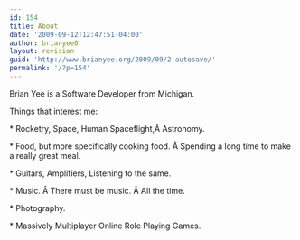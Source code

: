 ```yaml
---
id: 154
title: About
date: '2009-09-12T12:47:51-04:00'
author: brianyee0
layout: revision
guid: 'http://www.brianyee.org/2009/09/2-autosave/'
permalink: '/?p=154'
---
```


Brian Yee is a Software Developer from Michigan.

Things that interest me:

\* Rocketry, Space, Human Spaceflight,Â Astronomy.

\* Food, but more specifically cooking food. Â Spending a long time to make a really great meal.

\* Guitars, Amplifiers, Listening to the same.

\* Music. Â There must be music. Â All the time.

\* Photography.

\* Massively Multiplayer Online Role Playing Games.